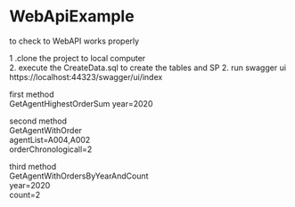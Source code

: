 # WebApiExample

to check to WebAPI  works properly  



1 .clone the project to local computer  
2. execute  the CreateData.sql to create the tables and SP
2. run swagger ui https://localhost:44323/swagger/ui/index


first method  
GetAgentHighestOrderSum   year=2020  
  
second method  
GetAgentWithOrder  
agentList=A004,A002  
orderChronologicall=2  

third method   
GetAgentWithOrdersByYearAndCount  
year=2020  
count=2  

